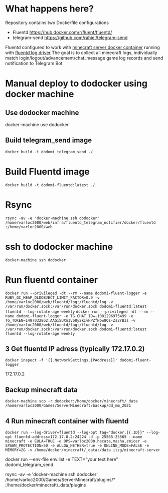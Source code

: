 # What happens here?

Repository contains two Dockerfile configurations
- Fluentd https://hub.docker.com/r/fluent/fluentd/
- telegram-send  https://github.com/rahiel/telegram-send

Fluentd configured to work with [minecraft server docker container](https://hub.docker.com/r/itzg/minecraft-server) running with [fluentd log driver](https://docs.docker.com/config/containers/logging/fluentd/) 
The goal is to collect all minecraft logs, individually match login/logout/advancement/chat_message game log records and send notification to Telegram Bot

# Manual deploy to dodocker using docker machine

## Use dodocker machine

docker-machine use dodocker

## Build telegram_send image

`docker build -t dodomi_telegram_send ./`

# Build Fluentd image

`docker build -t dodomi-fluentd:latest ./`
 
# Rsync

`rsync -av -e 'docker-machine ssh dodocker' /home/varloc2000/web/infra/fluentd_telegram_notifier/docker/fluentd :/home/varloc2000/web`

# ssh to dodocker machine

`docker-machine ssh dodocker`

# Run fluentd container

`docker run --privileged -dt --rm --name dodomi-fluent-logger -e RUBY_GC_HEAP_OLDOBJECT_LIMIT_FACTOR=0.9 -v /home/varloc2000/web/fluentd/log:/fluentd/log -v /var/run/docker.sock:/var/run/docker.sock dodomi-fluentd:latest fluentd --log-rotate-age weekly`
`docker run --privileged -dt --rm --name dodomi-fluent-logger -e TG_CHAT_ID=-1001296975499 -e TG_TOKEN=1497032862:AAGiSUXnIv68y2kIvHPZfNbw8Qz-Zs2rBzs -v /home/varloc2000/web/fluentd/log:/fluentd/log -v /var/run/docker.sock:/var/run/docker.sock dodomi-fluentd:latest fluentd --log-rotate-age weekly`

## 3 Get fluentd IP adress (typically 172.17.0.2)

`docker inspect -f '{{.NetworkSettings.IPAddress}}' dodomi-fluent-logger`

172.17.0.2

## Backup minecraft data 

`docker-machine scp -r dodocker:/home/docker/minecraft/_data /home/varloc2000/Games/ServerMinecraft/backup/dd_mm_2021`

## 4 Run minecraft container with fluentd

`docker run --log-driver=fluentd --log-opt tag="docker.{{.ID}}" --log-opt fluentd-address=172.17.0.2:24224 -d -p 25565:25565 --name minecraft -e EULA=TRUE -e OPS=varloc2000,hecate,masha,zmicer -e SPAWN_PROTECTION=50 -e ALLOW_NETHER=true -e ONLINE_MODE=FALSE -e MEMORY=2G -v /home/docker/minecraft/_data:/data itzg/minecraft-server`

docker run --env-file env.list -e TEXT="your text here" dodomi_telegram_send



rsync -av -e 'docker-machine ssh dodocker' /home/varloc2000/Games/ServerMinecraft/plugins/* :/home/docker/minecraft/_data/plugins